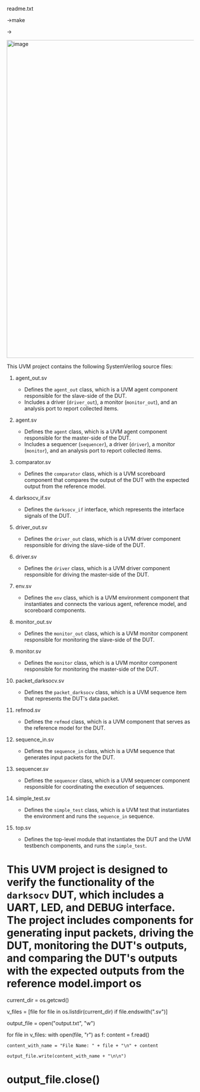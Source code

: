 readme.txt

->make 

->

<img width="854" alt="image" src="https://github.com/ai-6g-etc/darkriscv-uvm/assets/77096593/b4b53797-e601-46e8-8add-042e67a4330b">

This UVM project contains the following SystemVerilog source files:

1. agent_out.sv
   - Defines the `agent_out` class, which is a UVM agent component responsible for the slave-side of the DUT.
   - Includes a driver (`driver_out`), a monitor (`monitor_out`), and an analysis port to report collected items.

2. agent.sv
   - Defines the `agent` class, which is a UVM agent component responsible for the master-side of the DUT.
   - Includes a sequencer (`sequencer`), a driver (`driver`), a monitor (`monitor`), and an analysis port to report collected items.

3. comparator.sv
   - Defines the `comparator` class, which is a UVM scoreboard component that compares the output of the DUT with the expected output from the reference model.

4. darksocv_if.sv
   - Defines the `darksocv_if` interface, which represents the interface signals of the DUT.

5. driver_out.sv
   - Defines the `driver_out` class, which is a UVM driver component responsible for driving the slave-side of the DUT.

6. driver.sv
   - Defines the `driver` class, which is a UVM driver component responsible for driving the master-side of the DUT.

7. env.sv
   - Defines the `env` class, which is a UVM environment component that instantiates and connects the various agent, reference model, and scoreboard components.

8. monitor_out.sv
   - Defines the `monitor_out` class, which is a UVM monitor component responsible for monitoring the slave-side of the DUT.

9. monitor.sv
   - Defines the `monitor` class, which is a UVM monitor component responsible for monitoring the master-side of the DUT.

10. packet_darksocv.sv
    - Defines the `packet_darksocv` class, which is a UVM sequence item that represents the DUT's data packet.

11. refmod.sv
    - Defines the `refmod` class, which is a UVM component that serves as the reference model for the DUT.

12. sequence_in.sv
    - Defines the `sequence_in` class, which is a UVM sequence that generates input packets for the DUT.

13. sequencer.sv
    - Defines the `sequencer` class, which is a UVM sequencer component responsible for coordinating the execution of sequences.

14. simple_test.sv
    - Defines the `simple_test` class, which is a UVM test that instantiates the environment and runs the `sequence_in` sequence.

15. top.sv
    - Defines the top-level module that instantiates the DUT and the UVM testbench components, and runs the `simple_test`.

This UVM project is designed to verify the functionality of the `darksocv` DUT, which includes a UART, LED, and DEBUG interface. The project includes components for generating input packets, driving the DUT, monitoring the DUT's outputs, and comparing the DUT's outputs with the expected outputs from the reference model.import os
====================================================================================================
current_dir = os.getcwd()

v_files = [file for file in os.listdir(current_dir) if file.endswith(".sv")]

output_file = open("output.txt", "w")

for file in v_files:
    with open(file, "r") as f:
        content = f.read()
    
    content_with_name = "File Name: " + file + "\n" + content
    
    output_file.write(content_with_name + "\n\n")

output_file.close()
====================================================================================================
